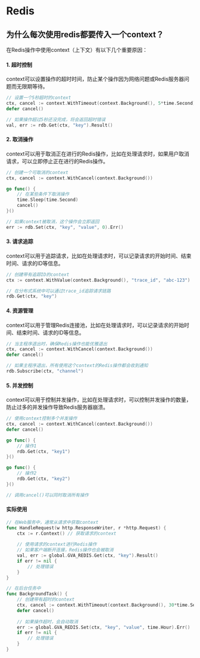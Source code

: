 # Redis

## 为什么每次使用redis都要传入一个context？

在Redis操作中使用context（上下文）有以下几个重要原因：

#### 1. 超时控制

context可以设置操作的超时时间，防止某个操作因为网络问题或Redis服务器问题而无限期等待。

```go
// 设置一个5秒超时的context
ctx, cancel := context.WithTimeout(context.Background(), 5*time.Second)
defer cancel()

// 如果操作超过5秒还没完成，将会返回超时错误
val, err := rdb.Get(ctx, "key").Result()
```

#### 2. 取消操作

context可以用于取消正在进行的Redis操作，比如在处理请求时，如果用户取消请求，可以立即停止正在进行的Redis操作。

```go
// 创建一个可取消的context
ctx, cancel := context.WithCancel(context.Background())

go func() {
    // 在某些条件下取消操作
    time.Sleep(time.Second)
    cancel()
}()

// 如果context被取消，这个操作会立即返回
err := rdb.Set(ctx, "key", "value", 0).Err()
```

#### 3. 请求追踪

context可以用于追踪请求，比如在处理请求时，可以记录请求的开始时间、结束时间、请求的ID等信息。

```go
// 创建带有追踪ID的context
ctx := context.WithValue(context.Background(), "trace_id", "abc-123")

// 在分布式系统中可以通过trace_id追踪请求链路
rdb.Get(ctx, "key")
```

#### 4. 资源管理

context可以用于管理Redis连接池，比如在处理请求时，可以记录请求的开始时间、结束时间、请求的ID等信息。

```go
// 当主程序退出时，确保Redis操作也能优雅退出
ctx, cancel := context.WithCancel(context.Background())
defer cancel()

// 如果主程序退出，所有使用这个context的Redis操作都会收到通知
rdb.Subscribe(ctx, "channel")
```

#### 5. 并发控制

context可以用于控制并发操作，比如在处理请求时，可以控制并发操作的数量，防止过多的并发操作导致Redis服务器崩溃。

```go
// 使用context控制多个并发操作
ctx, cancel := context.WithCancel(context.Background())
defer cancel()

go func() {
    // 操作1
    rdb.Get(ctx, "key1")
}()

go func() {
    // 操作2
    rdb.Get(ctx, "key2")
}()

// 调用cancel()可以同时取消所有操作
```

#### 实际使用

```go
// 在Web服务中，通常从请求中获取context
func HandleRequest(w http.ResponseWriter, r *http.Request) {
    ctx := r.Context() // 获取请求的context
    
    // 使用请求的context进行Redis操作
    // 如果客户端断开连接，Redis操作也会被取消
    val, err := global.GVA_REDIS.Get(ctx, "key").Result()
    if err != nil {
        // 处理错误
    }
}

// 在后台任务中
func BackgroundTask() {
    // 创建带有超时的context
    ctx, cancel := context.WithTimeout(context.Background(), 30*time.Second)
    defer cancel()
    
    // 如果操作超时，会自动取消
    err := global.GVA_REDIS.Set(ctx, "key", "value", time.Hour).Err()
    if err != nil {
        // 处理错误
    }
}
```

